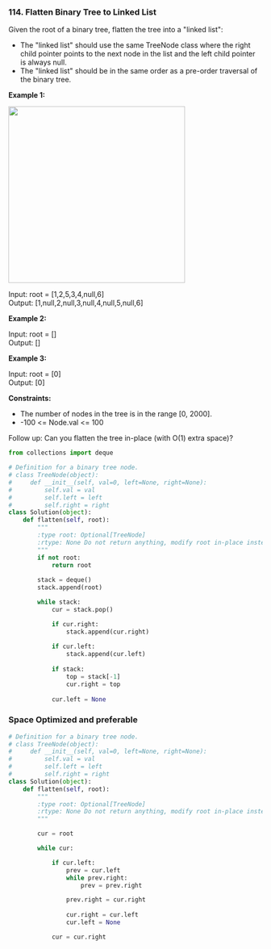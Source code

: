 ### 114. Flatten Binary Tree to Linked List

Given the root of a binary tree, flatten the tree into a "linked list":

* The "linked list" should use the same TreeNode class where the right child pointer points to the next node in the list and the left child pointer is always null.
* The "linked list" should be in the same order as a pre-order traversal of the binary tree.

**Example 1:**

<img src="https://assets.leetcode.com/uploads/2021/01/14/flaten.jpg" width="350">

Input: root = [1,2,5,3,4,null,6]  
Output: [1,null,2,null,3,null,4,null,5,null,6]

**Example 2:**

Input: root = []  
Output: []

**Example 3:**

Input: root = [0]  
Output: [0]

**Constraints:**

* The number of nodes in the tree is in the range [0, 2000].
* -100 <= Node.val <= 100

Follow up: Can you flatten the tree in-place (with O(1) extra space)?

```python
from collections import deque

# Definition for a binary tree node.
# class TreeNode(object):
#     def __init__(self, val=0, left=None, right=None):
#         self.val = val
#         self.left = left
#         self.right = right
class Solution(object):
    def flatten(self, root):
        """
        :type root: Optional[TreeNode]
        :rtype: None Do not return anything, modify root in-place instead.
        """
        if not root:
            return root
            
        stack = deque()
        stack.append(root)

        while stack:
            cur = stack.pop()

            if cur.right:
                stack.append(cur.right)
            
            if cur.left:
                stack.append(cur.left)
            
            if stack:
                top = stack[-1]
                cur.right = top
            
            cur.left = None
```

### Space Optimized and preferable

```python
# Definition for a binary tree node.
# class TreeNode(object):
#     def __init__(self, val=0, left=None, right=None):
#         self.val = val
#         self.left = left
#         self.right = right
class Solution(object):
    def flatten(self, root):
        """
        :type root: Optional[TreeNode]
        :rtype: None Do not return anything, modify root in-place instead.
        """

        cur = root

        while cur:

            if cur.left:
                prev = cur.left
                while prev.right:
                    prev = prev.right

                prev.right = cur.right
                
                cur.right = cur.left
                cur.left = None

            cur = cur.right
```